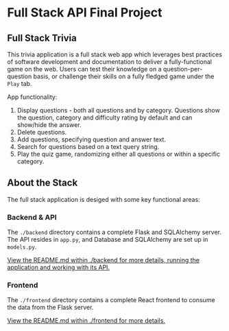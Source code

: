 # Full Stack API Final Project

## Full Stack Trivia

This trivia application is a full stack web app which leverages best practices of software development and documentation to deliver a fully-functional game on the web. Users can test their knowledge on a question-per-question basis, or challenge their skills on a fully fledged game under the `Play` tab.

App functionality:

1) Display questions - both all questions and by category. Questions show the question, category and difficulty rating by default and can show/hide the answer. 
2) Delete questions.
3) Add questions, specifying question and answer text.
4) Search for questions based on a text query string.
5) Play the quiz game, randomizing either all questions or within a specific category. 

## About the Stack

The full stack application is desiged with some key functional areas:

### Backend & API

The `./backend` directory contains a complete Flask and SQLAlchemy server. The API resides in `app.py`, and Database and SQLAlchemy are set up in `models.py`.

[View the README.md within ./backend for more details, running the application and working with its API.](./backend/README.md)

### Frontend

The `./frontend` directory contains a complete React frontend to consume the data from the Flask server.

[View the README.md within ./frontend for more details.](./frontend/README.md)

